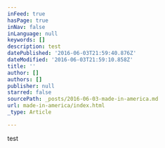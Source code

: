 ```yaml
---
inFeed: true
hasPage: true
inNav: false
inLanguage: null
keywords: []
description: test
datePublished: '2016-06-03T21:59:40.876Z'
dateModified: '2016-06-03T21:59:10.858Z'
title: ''
author: []
authors: []
publisher: null
starred: false
sourcePath: _posts/2016-06-03-made-in-america.md
url: made-in-america/index.html
_type: Article

---
```

test
